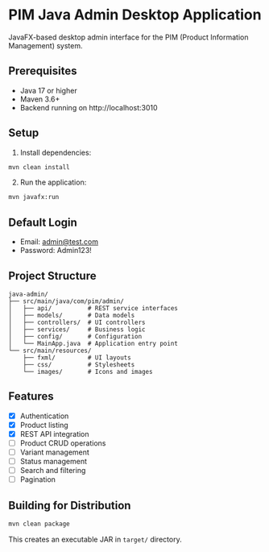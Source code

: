 # PIM Java Admin Desktop Application

JavaFX-based desktop admin interface for the PIM (Product Information Management) system.

## Prerequisites

- Java 17 or higher
- Maven 3.6+
- Backend running on http://localhost:3010

## Setup

1. Install dependencies:
```bash
mvn clean install
```

2. Run the application:
```bash
mvn javafx:run
```

## Default Login

- Email: admin@test.com
- Password: Admin123!

## Project Structure

```
java-admin/
├── src/main/java/com/pim/admin/
│   ├── api/          # REST service interfaces
│   ├── models/       # Data models
│   ├── controllers/  # UI controllers
│   ├── services/     # Business logic
│   ├── config/       # Configuration
│   └── MainApp.java  # Application entry point
└── src/main/resources/
    ├── fxml/         # UI layouts
    ├── css/          # Stylesheets
    └── images/       # Icons and images
```

## Features

- [x] Authentication
- [x] Product listing
- [x] REST API integration
- [ ] Product CRUD operations
- [ ] Variant management
- [ ] Status management
- [ ] Search and filtering
- [ ] Pagination

## Building for Distribution

```bash
mvn clean package
```

This creates an executable JAR in `target/` directory.
